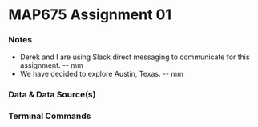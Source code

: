 # MAP675 Assignment 01

### Notes
* Derek and I are using Slack direct messaging to communicate for this assignment. -- mm
* We have decided to explore Austin, Texas. -- mm

### Data & Data Source(s)

### Terminal Commands


